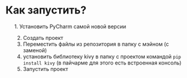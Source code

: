 <h1>Как запустить?</h1>

<ol>1. Установить PyCharm самой новой версии
 
 2. Создать проект
  3. Переместить файлы из репозитория в папку с мэйном (с заменой)
  4. установить библиотеку kivy в папку с проектом командой <code>pip install kivy</code> (в пайчарме для этого есть встроенная консоль)
  5. Запустить проект</ol>
